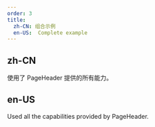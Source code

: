 ```yaml
---
order: 3
title:
  zh-CN: 组合示例
  en-US:  Complete example
---
```


## zh-CN

使用了 PageHeader 提供的所有能力。

## en-US

Used all the capabilities provided by PageHeader.
